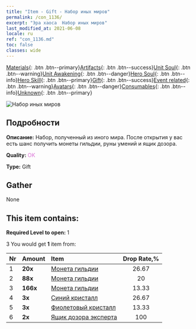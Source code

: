 ```yaml
---
title: "Item - Gift - Набор иных миров"
permalink: /con_1136/
excerpt: "Эра хаоса  Набор иных миров"
last_modified_at: 2021-06-08
locale: ru
ref: "con_1136.md"
toc: false
classes: wide
---
```

 [Materials](/ItemsRU/){: .btn .btn--primary}[Artifacts](/ItemsRU/Artifacts/){: .btn .btn--success}[Unit Soul](/ItemsRU/UnitSoul/){: .btn .btn--warning}[Unit Awakening](/ItemsRU/UnitAwakening/){: .btn .btn--danger}[Hero Soul](/ItemsRU/HeroSoul/){: .btn .btn--info}[Hero Skill](/ItemsRU/HeroSkill/){: .btn .btn--primary}[Gift](/ItemsRU/Gift/){: .btn .btn--success}[Event related](/ItemsRU/Events/){: .btn .btn--warning}[Avatars](/ItemsRU/Avatars/){: .btn .btn--danger}[Consumables](/ItemsRU/Consumables/){: .btn .btn--info}[Unknown](/ItemsRU/Unknown/){: .btn .btn--primary}

 ![Набор иных миров](/images/t/i_907002.png)

## Подробности
 **Описание:** Набор, полученный из иного мира. После открытия у вас есть шанс получить монеты гильдии, руны умений и ящик дозора.

 **Quality:** <span style="color: #DA70D6">OK</span>

 **Type:** Gift

## Gather

  None

## This item contains:

 **Required Level to open:** 1

 3 You would get **1** item  from:

  | Nr | Amount |     Item    | Drop Rate,% |
  |:---|:-------|:------------|:---------:|
  | 1 |  **20x** | [Монета гильдии](/ItemsRU/con_896/) | 26.67 | 
  | 2 |  **88x** | [Монета гильдии](/ItemsRU/con_896/) | 20 | 
  | 3 |  **166x** | [Монета гильдии](/ItemsRU/con_896/) | 13.33 | 
  | 4 |  **3x** | [Синий кристалл](/ItemsRU/con_716/) | 26.67 | 
  | 5 |  **3x** | [Фиолетовый кристалл](/ItemsRU/con_720/) | 13.33 | 
  | 6 |  **2x** | [Ящик дозора эксперта](/ItemsRU/con_767/) | 100 | 
